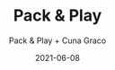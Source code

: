---
date: '2021-06-08'
title: Pack & Play
subtitle: Pack & Play + Cuna Graco
image: https://lh3.googleusercontent.com/jwmyJiY1B8g__A9gmJrZM3hwhsxq2ep_uwsqJAD66j5h3ItzcXBIKGUTj5YEMMjKT3IdOXD5KKcliFeEuxMSCflYBII0OlLoCI__ZbmNdpOg0dFucFN4eV1LhQ6L0Hdu_Pp4nd7H1DI=w2400
price: $ 35.000
weight: 35
description: Corral plegable mas cuna marca Gracco. Se puede utilizar como corral de juegos y como cuna para viajes. Incluye mudador plegable que se adhiere a la cuna. 
link: 
exclude: true
---